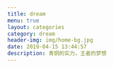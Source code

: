 ```yaml
---
title: dream
menu: true
layout: categories
category: dream
header-img: img/home-bg.jpg
date: 2019-04-15 13:44:57
description: 青铜的实力，王者的梦想
---
```


